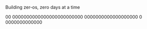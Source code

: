 Building zer-os, zero days at a time

00 0000000000000000000000000 0000000000000000000 0 0000000000000
